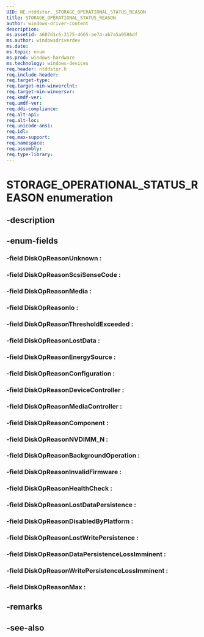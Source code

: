 ```yaml
---
UID: NE.ntddstor._STORAGE_OPERATIONAL_STATUS_REASON
title: STORAGE_OPERATIONAL_STATUS_REASON
author: windows-driver-content
description: 
ms.assetid: a607d1c6-3175-4665-ae74-ab7a5a9586df
ms.author: windowsdriverdev
ms.date: 
ms.topic: enum
ms.prod: windows-hardware
ms.technology: windows-devices
req.header: ntddstor.h
req.include-header:
req.target-type:
req.target-min-winverclnt:
req.target-min-winversvr:
req.kmdf-ver:
req.umdf-ver:
req.ddi-compliance:
req.alt-api:
req.alt-loc:
req.unicode-ansi:
req.idl:
req.max-support:
req.namespace:
req.assembly:
req.type-library:
---
```


# STORAGE_OPERATIONAL_STATUS_REASON enumeration

## -description



## -enum-fields

### -field DiskOpReasonUnknown : 
### -field DiskOpReasonScsiSenseCode : 
### -field DiskOpReasonMedia : 
### -field DiskOpReasonIo : 
### -field DiskOpReasonThresholdExceeded : 
### -field DiskOpReasonLostData : 
### -field DiskOpReasonEnergySource : 
### -field DiskOpReasonConfiguration : 
### -field DiskOpReasonDeviceController : 
### -field DiskOpReasonMediaController : 
### -field DiskOpReasonComponent : 
### -field DiskOpReasonNVDIMM_N : 
### -field DiskOpReasonBackgroundOperation : 
### -field DiskOpReasonInvalidFirmware : 
### -field DiskOpReasonHealthCheck : 
### -field DiskOpReasonLostDataPersistence : 
### -field DiskOpReasonDisabledByPlatform : 
### -field DiskOpReasonLostWritePersistence : 
### -field DiskOpReasonDataPersistenceLossImminent : 
### -field DiskOpReasonWritePersistenceLossImminent : 
### -field DiskOpReasonMax : 

## -remarks

## -see-also